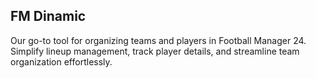 ## FM Dinamic

Our go-to tool for organizing teams and players in Football Manager 24. Simplify lineup management, track player details, and streamline team organization effortlessly.
